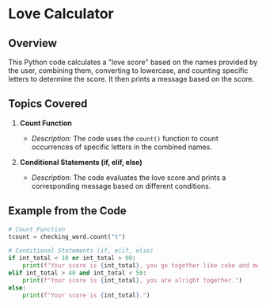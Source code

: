 # Love Calculator

## Overview

This Python code calculates a "love score" based on the names provided by the user, combining them, converting to lowercase, and counting specific letters to determine the score. It then prints a message based on the score.

## Topics Covered

1. **Count Function**
   - *Description*: The code uses the `count()` function to count occurrences of specific letters in the combined names.

2. **Conditional Statements (if, elif, else)**
   - *Description*: The code evaluates the love score and prints a corresponding message based on different conditions.

## Example from the Code

```python
# Count Function
tcount = checking_word.count("t")

# Conditional Statements (if, elif, else)
if int_total < 10 or int_total > 90:
    print(f"Your score is {int_total}, you go together like coke and mentos.")
elif int_total > 40 and int_total < 50:
    print(f"Your score is {int_total}, you are alright together.")
else:
    print(f"Your score is {int_total}.")
